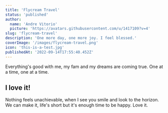 ```yaml
---
title: 'Flycream Travel'
status: 'published'
author:
  name: 'Andre Vitorio'
  picture: 'https://avatars.githubusercontent.com/u/1417109?v=4'
slug: 'flycream-travel'
description: 'One more day, one more joy. I feel blessed.'
coverImage: '/images/flycream-travel.png'
icon: 'this-is-a-test.jpg'
publishedAt: '2022-09-14T17:55:40.452Z'
---
```


Everything's good with me, my fam and my dreams are coming true. One at a time, one at a time.

## I love it!

Nothing feels unachievable, when I see you smile and look to the horizon. We can make it, life's short but it's enough time to be happy. Love it.